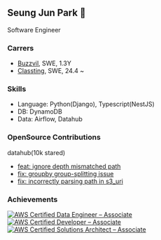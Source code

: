 ## Seung Jun Park  🦅

Software Engineer

### Carrers
- [Buzzvil](https://www.buzzvil.com/), SWE, 1.3Y
- [Classting](https://www.classting.com/), SWE, 24.4 ~


### Skills

* Language: Python(Django), Typescript(NestJS)
* DB: DynamoDB
* Data: Airflow, Datahub

### OpenSource Contributions

datahub(10k stared)
  - [feat: ignore depth mismatched path](https://github.com/datahub-project/datahub/pull/12326)
  - [fix: groupby group-splitting issue](https://github.com/datahub-project/datahub/pull/12254)
  - [fix: incorrectly parsing path in s3_uri](https://github.com/datahub-project/datahub/pull/12135)

### Achievements
<!--START_SECTION:badges-->


[![AWS Certified Data Engineer – Associate](https://images.credly.com/size/100x100/images/e5c85d7f-4e50-431e-b5af-fa9d9b0596e7/image.png)](https://www.credly.com/badges/55acc88f-6866-44a1-b157-388d907aefbd "AWS Certified Data Engineer – Associate")
[![AWS Certified Developer – Associate](https://images.credly.com/size/100x100/images/b9feab85-1a43-4f6c-99a5-631b88d5461b/image.png)](http://www.credly.com/badges/4f1dc234-d417-4b82-ad1b-0855b3169286 "AWS Certified Developer – Associate")
[![AWS Certified Solutions Architect – Associate](https://images.credly.com/size/100x100/images/0e284c3f-5164-4b21-8660-0d84737941bc/image.png)](http://www.credly.com/badges/5b4c916d-0722-4aba-8164-5252071a7dcf "AWS Certified Solutions Architect – Associate")
<!--END_SECTION:badges-->


